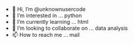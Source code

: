 - 👋 Hi, I’m @unknownusercode
- 👀 I’m interested in ... python
- 🌱 I’m currently learning ... html
- 💞️ I’m looking to collaborate on ... data analysis
- 📫 How to reach me ... mail

<!---
unknownusercode/unknownusercode is a ✨ special ✨ repository because its `README.md` (this file) appears on your GitHub profile.
You can click the Preview link to take a look at your changes.
--->
